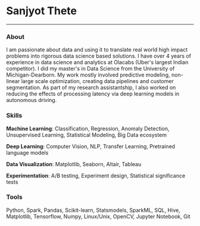 # Sanjyot Thete
-----------------

### About

I am passionate about data and using it to translate real world high impact problems into rigorous data science based solutions. 
I have over 4 years of experience in data science and analytics at Olacabs (Uber's largest Indian competitor).
I did my master's in Data Science from the University of Michigan-Dearborn.
My work mostly involved predictive modeling, non-linear large scale optimization, creating data pipelines and customer segmentation.
As part of my research assistantship, I also worked on reducing the effects of processing latency via deep learning models in autonomous driving.


### Skills

**Machine Learning**: Classification, Regression, Anomaly Detection, Unsupervised Learning, Statistical Modeling, Big Data ecosystem

**Deep Learning**: Computer Vision, NLP, Transfer Learning, Pretrained language models

**Data Visualization**: Matplotlib, Seaborn, Altair, Tableau

**Experimentation**: A/B testing, Experiment design, Statistical significance tests


### Tools

Python, Spark, Pandas, Scikit-learn, Statsmodels, SparkML, SQL, Hive, Matplotlib, Tensorflow, Numpy, Linux/Unix, OpenCV, Jupyter Notebook, Git



<!---
sanjyotUM/sanjyotUM is a ✨ special ✨ repository because its `README.md` (this file) appears on your GitHub profile.
You can click the Preview link to take a look at your changes.
--->
